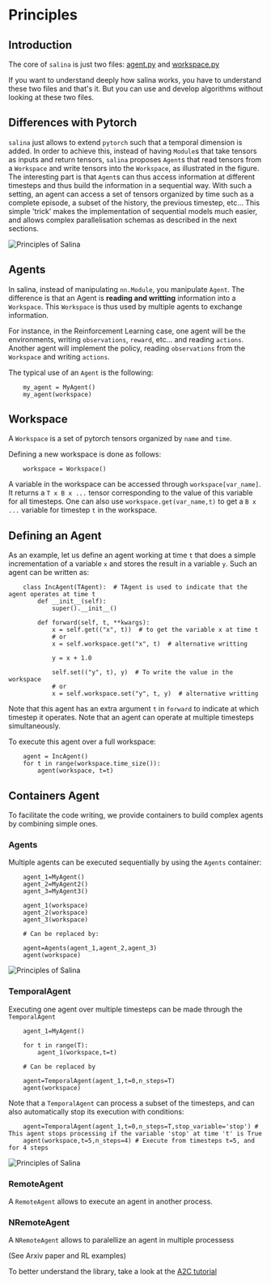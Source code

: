 # Principles

## Introduction

The core of `salina` is just two files: [agent.py](../salina/agent.py) and [workspace.py](../salina/workspace.py)

If you want to understand deeply how salina works, you have to understand these two files and that's it. But you can use and develop algorithms without looking at these two files.

## Differences with Pytorch

`salina` just allows to extend `pytorch` such that a temporal dimension is added. In order to achieve this, instead of having `Module`s that take tensors as inputs and return tensors, `salina` proposes `Agent`s that read tensors from a `Workspace` and write tensors into the `Workspace`, as illustrated in the figure. The interesting part is that `Agent`s can thus access information at different timesteps and thus build the information in a sequential way. With such a setting, an agent can access a set of tensors organized by time such as a complete episode, a subset of the history, the previous timestep, etc... This simple 'trick' makes the implementation of sequential models much easier, and allows complex parallelisation schemas as described in the next sections.

![Principles of Salina](fig1.png)

## Agents

In salina, instead of manipulating `nn.Module`, you manipulate `Agent`. The difference is that an Agent is **reading and writting** information into a `Workspace`. This `Workspace` is thus used by multiple agents to exchange information.

For instance, in the Reinforcement Learning case, one agent will be the environments, writing `observations`, `reward`, etc... and reading `actions`. Another agent will implement the policy, reading `observations` from the `Workspace` and writing `actions`.

The typical use of an `Agent` is the following:
```
    my_agent = MyAgent()
    my_agent(workspace)
```


## Workspace

A `Workspace` is a set of pytorch tensors organized by `name` and `time`.

Defining a new workspace is done as follows:
```
    workspace = Workspace()
```

A variable in the workspace can be accessed through `workspace[var_name]`. It returns a `T x B x ...` tensor corresponding to the value of this variable for all timesteps. One can also use `workspace.get(var_name,t)` to get a `B x ...` variable for timestep `t` in the workspace.

## Defining an Agent

As an example, let us define an agent working at time `t` that does a simple incrementation of a variable `x` and stores the result in a variable `y`. Such an agent can be written as:

```
    class IncAgent(TAgent):  # TAgent is used to indicate that the agent operates at time t
        def __init__(self):
            super().__init__()

        def forward(self, t, **kwargs):
            x = self.get(("x", t))  # to get the variable x at time t
            # or
            x = self.workspace.get("x", t)  # alternative writting

            y = x + 1.0

            self.set(("y", t), y)  # To write the value in the workspace
            # or
            x = self.workspace.set("y", t, y)  # alternative writting
```

Note that this agent has an extra argument `t` in `forward` to indicate at which timestep it operates. Note that an agent can operate at multiple timesteps simultaneously.

To execute this agent over a full workspace:
```
    agent = IncAgent()
    for t in range(workspace.time_size()):
        agent(workspace, t=t)
```

## Containers Agent

To facilitate the code writing, we provide containers to build complex agents by combining simple ones.

### Agents

Multiple agents can be executed sequentially by using the `Agents` container:
```
    agent_1=MyAgent()
    agent_2=MyAgent2()
    agent_3=MyAgent3()

    agent_1(workspace)
    agent_2(workspace)
    agent_3(workspace)

    # Can be replaced by:

    agent=Agents(agent_1,agent_2,agent_3)
    agent(workspace)
```
![Principles of Salina](fig2.png)



### TemporalAgent

Executing one agent over multiple timesteps can be made through the `TemporalAgent`
```
    agent_1=MyAgent()

    for t in range(T):
        agent_1(workspace,t=t)

    # Can be replaced by

    agent=TemporalAgent(agent_1,t=0,n_steps=T)
    agent(workspace)
```
Note that a `TemporalAgent` can process a subset of the timesteps, and can also automatically stop its execution with conditions:

```
    agent=TemporalAgent(agent_1,t=0,n_steps=T,stop_variable='stop') # This agent stops processing if the variable 'stop' at time 't' is True
    agent(workspace,t=5,n_steps=4) # Execute from timesteps t=5, and for 4 steps
```

![Principles of Salina](fig3.png)


### RemoteAgent

A `RemoteAgent` allows to execute an agent in another process.

### NRemoteAgent

A `NRemoteAgent` allows to paralellize an agent in multiple processess


(See Arxiv  paper and RL examples)


To better understand the library, take a look at the [A2C tutorial](/salina_examples/rl/a2c)
